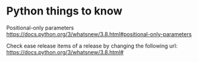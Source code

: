 Python things to know
=====================

Positional-only parameters <https://docs.python.org/3/whatsnew/3.8.html#positional-only-parameters>

Check ease release items of a release by changing the following url: <https://docs.python.org/3/whatsnew/3.8.html#>